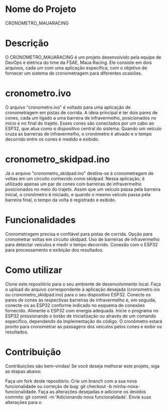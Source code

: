 # Nome do Projeto #
CRONOMETRO_MAUARACING

# Descrição #
O CRONOMETRO_MAUARACING é um projeto desenvolvido pela equipe de DevOps e elétrica do time da FSAE, Maua Racing. Ele consiste em dois arquivos, cada um com uma aplicação específica, com o objetivo de fornecer um sistema de cronometragem para diferentes ocasiões.

# cronometro.ivo # 
O arquivo "cronometro.ivo" é voltado para uma aplicação de cronometragem em pistas de corrida. A ideia principal é ter dois pares de cones, cada um ligado a uma barreira de infravermelho, posicionados no início e no final do trajeto. Esses cones são conectados por um cabo ao ESP32, que atua como o dispositivo central do sistema. Quando um veículo cruza as barreiras de infravermelho, o cronômetro é ativado e o tempo decorrido entre os cones é medido e exibido.

# cronometro_skidpad.ino #
Já o arquivo "cronometro_skidpad.ino" destina-se à cronometragem de voltas em um circuito conhecido como skidpad. Nessa aplicação, é utilizado apenas um par de cones com barreiras de infravermelho posicionados no meio do trajeto. Assim que um veículo passa pela barreira inicial, o cronômetro é iniciado, e quando o mesmo veículo passa pela barreira final, o tempo da volta é registrado e exibido.

# Funcionalidades #
Cronometragem precisa e confiável para pistas de corrida.
Opção para cronometrar voltas em circuito skidpad.
Uso de barreiras de infravermelho para detectar veículos e medir o tempo decorrido.
Conexão com o ESP32 para processamento e exibição dos resultados.
# Como utilizar #
Clone este repositório para o seu ambiente de desenvolvimento local.
Faça o upload do arquivo correspondente à aplicação desejada (cronometro.ivo ou cronometro_skidpad.ino) para o seu dispositivo ESP32.
Conecte os pares de cones às respectivas barreiras de infravermelho e, em seguida, conecte-os ao ESP32 conforme indicado no esquema de conexões fornecido.
Alimente o ESP32 com energia adequada.
Inicie o programa no ESP32 pressionando o botão de inicialização ou através de um comando específico, dependendo da implementação do código.
O cronômetro estará pronto para cronometrar as passagens dos veículos pelos cones e exibir os resultados.
# Contribuição #
Contribuições são bem-vindas! Se você deseja melhorar este projeto, siga as etapas abaixo:

Faça um fork deste repositório.
Crie um branch com a sua nova funcionalidade ou correção de bug: git checkout -b minha-nova-funcionalidade.
Faça as alterações desejadas e adicione os devidos commits: git commit -m 'Adicionando nova funcionalidade'.
Envie suas alterações para o
